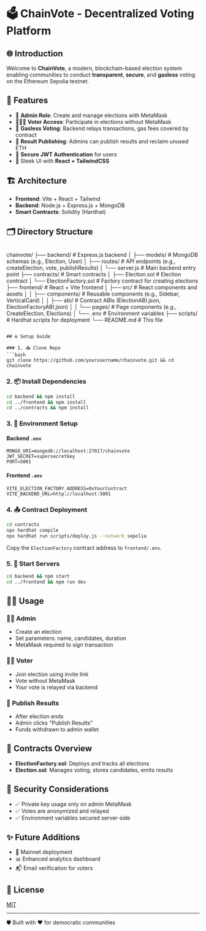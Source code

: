 # 🗳️ ChainVote - Decentralized Voting Platform

## 🌐 Introduction
Welcome to **ChainVote**, a modern, blockchain-based election system enabling communities to conduct **transparent**, **secure**, and **gasless** voting on the Ethereum Sepolia testnet.

## 🚀 Features
- 👤 **Admin Role**: Create and manage elections with MetaMask
- 🧑‍🤝‍🧑 **Voter Access**: Participate in elections without MetaMask
- 💸 **Gasless Voting**: Backend relays transactions, gas fees covered by contract
- 📢 **Result Publishing**: Admins can publish results and reclaim unused ETH
- 🔐 **Secure JWT Authentication** for users
- 🎨 Sleek UI with **React + TailwindCSS**

## 🏗️ Architecture
- **Frontend**: Vite + React + Tailwind
- **Backend**: Node.js + Express.js + MongoDB
- **Smart Contracts**: Solidity (Hardhat)

## 🗂️ Directory Structure
```
```
chainvote/
├── backend/                 # Express.js backend
│   ├── models/              # MongoDB schemas (e.g., Election, User)
│   ├── routes/              # API endpoints (e.g., createElection, vote, publishResults)
│   └── server.js            # Main backend entry point
├── contracts/               # Smart contracts
│   ├── Election.sol         # Election contract
│   └── ElectionFactory.sol  # Factory contract for creating elections
├── frontend/                # React + Vite frontend
│   ├── src/                 # React components and assets
│   │   ├── components/      # Reusable components (e.g., Sidebar, VerticalCard)
│   │   ├── abi/             # Contract ABIs (ElectionABI.json, ElectionFactoryABI.json)
│   │   └── pages/           # Page components (e.g., CreateElection, Elections)
│   └── .env                 # Environment variables
├── scripts/                 # Hardhat scripts for deployment
└── README.md                # This file
```

## ⚙️ Setup Guide

### 1. 📥 Clone Repo
```bash
git clone https://github.com/yourusername/chainvote.git && cd chainvote
```

### 2. 📦 Install Dependencies
```bash
cd backend && npm install
cd ../frontend && npm install
cd ../contracts && npm install
```

### 3. 🧪 Environment Setup

#### Backend `.env`
```
MONGO_URI=mongodb://localhost:27017/chainvote
JWT_SECRET=supersecretkey
PORT=5001
```

#### Frontend `.env`
```
VITE_ELECTION_FACTORY_ADDRESS=0xYourContract
VITE_BACKEND_URL=http://localhost:5001
```

### 4. 📤 Contract Deployment
```bash
cd contracts
npx hardhat compile
npx hardhat run scripts/deploy.js --network sepolia
```
Copy the `ElectionFactory` contract address to `frontend/.env`.

### 5. 🧾 Start Servers
```bash
cd backend && npm start
cd ../frontend && npm run dev
```

## 🧑‍💻 Usage

### 👩‍💼 Admin
- Create an election
- Set parameters: name, candidates, duration
- MetaMask required to sign transaction

### 🧑‍🗳️ Voter
- Join election using invite link
- Vote without MetaMask
- Your vote is relayed via backend

### 📣 Publish Results
- After election ends
- Admin clicks "Publish Results"
- Funds withdrawn to admin wallet

## 📜 Contracts Overview
- **ElectionFactory.sol**: Deploys and tracks all elections
- **Election.sol**: Manages voting, stores candidates, emits results

## 🔐 Security Considerations
- ✅ Private key usage only on admin MetaMask
- ✅ Votes are anonymized and relayed
- ✅ Environment variables secured server-side

## ✨ Future Additions
- 🎯 Mainnet deployment
- 📊 Enhanced analytics dashboard
- 📬 Email verification for voters

## 📄 License
[MIT](./LICENSE)

---

🛡️ Built with ❤️ for democratic communities
